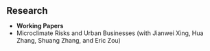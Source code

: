 <h1 id="research"></h1>

<h2 style="margin: 30px 0px 10px;">Research</h2>

<ul>


<li><strong>Working Papers</strong></li>
<li>Microclimate Risks and Urban Businesses (with Jianwei Xing, Hua Zhang, Shuang Zhang, and Eric Zou)</li>
</ul>
